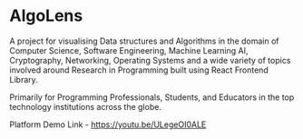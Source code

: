 # AlgoLens

A project for visualising Data structures and Algorithms in the domain of Computer Science, Software Engineering, Machine Learning AI, Cryptography, Networking, Operating Systems and a wide variety of topics involved around Research in Programming built using React Frontend Library.

Primarily for Programming Professionals, Students, and Educators in the top technology institutions across the globe.

Platform Demo Link - https://youtu.be/ULegeOI0ALE 
